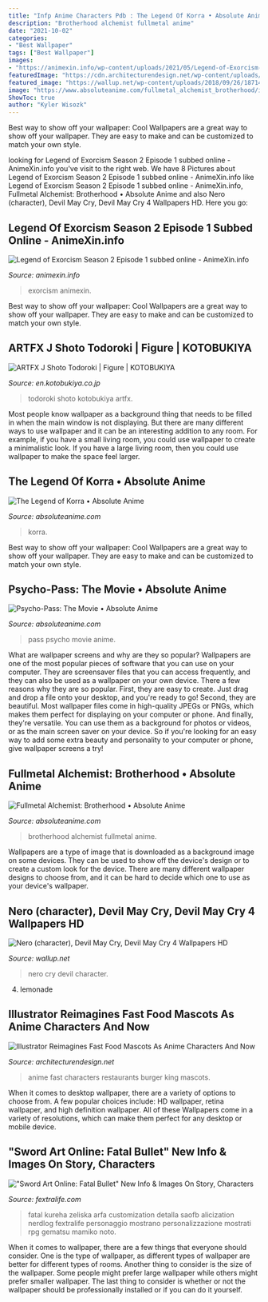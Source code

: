 ```yaml
---
title: "Infp Anime Characters Pdb : The Legend Of Korra • Absolute Anime"
description: "Brotherhood alchemist fullmetal anime"
date: "2021-10-02"
categories:
- "Best Wallpaper"
tags: ["Best Wallpaper"]
images:
- "https://animexin.info/wp-content/uploads/2021/05/Legend-of-Exorcism-Season-2.jpg"
featuredImage: "https://cdn.architecturendesign.net/wp-content/uploads/2017/08/AD-Fast-Food-Restaurants-Anime-Characters-Ozumiiwizard-06.jpg"
featured_image: "https://wallup.net/wp-content/uploads/2018/09/26/187146-Nero_character-Devil_May_Cry-Devil_May_Cry_4.jpg"
image: "https://www.absoluteanime.com/fullmetal_alchemist_brotherhood/index.jpg"
ShowToc: true
author: "Kyler Wisozk"
---
```



Best way to show off your wallpaper:
Cool Wallpapers are a great way to show off your wallpaper. They are easy to make and can be customized to match your own style.

	

		
looking for Legend of Exorcism Season 2 Episode 1 subbed online - AnimeXin.info you've visit to the right web. We have 8 Pictures about Legend of Exorcism Season 2 Episode 1 subbed online - AnimeXin.info like Legend of Exorcism Season 2 Episode 1 subbed online - AnimeXin.info, Fullmetal Alchemist: Brotherhood • Absolute Anime and also Nero (character), Devil May Cry, Devil May Cry 4 Wallpapers HD. Here you go:
		
    
## Legend Of Exorcism Season 2 Episode 1 Subbed Online - AnimeXin.info

<img loading=lazy src="https://animexin.info/wp-content/uploads/2021/05/Legend-of-Exorcism-Season-2.jpg" onerror="this.onerror=null;this.src='https://tse3.mm.bing.net/th?id=OIP.LOLl0ltbC-9yWkdo1Ej99AAAAA&amp;pid=15.1';" alt="Legend of Exorcism Season 2 Episode 1 subbed online - AnimeXin.info">

_Source: animexin.info_

>exorcism animexin. 

	

Best way to show off your wallpaper:
Cool Wallpapers are a great way to show off your wallpaper. They are easy to make and can be customized to match your own style.

    
## ARTFX J Shoto Todoroki | Figure | KOTOBUKIYA

<img loading=lazy src="https://en.kotobukiya.co.jp/wp-content/uploads/2019/03/PP791_ARTFXJ_ShotoTodoroki_01.jpg" onerror="this.onerror=null;this.src='https://tse1.mm.bing.net/th?id=OIP.Zo7TcsScPwMfpbrSFOIHxAHaLG&amp;pid=15.1';" alt="ARTFX J Shoto Todoroki | Figure | KOTOBUKIYA">

_Source: en.kotobukiya.co.jp_

>todoroki shoto kotobukiya artfx. 

	

Most people know wallpaper as a background thing that needs to be filled in when the main window is not displaying. But there are many different ways to use wallpaper and it can be an interesting addition to any room. For example, if you have a small living room, you could use wallpaper to create a minimalistic look. If you have a large living room, then you could use wallpaper to make the space feel larger.

    
## The Legend Of Korra • Absolute Anime

<img loading=lazy src="https://www.absoluteanime.com/legend_of_korra/index.jpg" onerror="this.onerror=null;this.src='https://tse2.mm.bing.net/th?id=OIP.-41RPMf1c66KRU9NJE2i9gHaKW&amp;pid=15.1';" alt="The Legend of Korra • Absolute Anime">

_Source: absoluteanime.com_

>korra. 

	

Best way to show off your wallpaper:
Cool Wallpapers are a great way to show off your wallpaper. They are easy to make and can be customized to match your own style.

    
## Psycho-Pass: The Movie • Absolute Anime

<img loading=lazy src="https://www.absoluteanime.com/psycho-pass/index-movie.jpg" onerror="this.onerror=null;this.src='https://tse4.mm.bing.net/th?id=OIP.OfMpwd8Is64cpaw8MhELtAHaKf&amp;pid=15.1';" alt="Psycho-Pass: The Movie • Absolute Anime">

_Source: absoluteanime.com_

>pass psycho movie anime. 

	

What are wallpaper screens and why are they so popular?
Wallpapers are one of the most popular pieces of software that you can use on your computer. They are screensaver files that you can access frequently, and they can also be used as a wallpaper on your own device. There a few reasons why they are so popular. First, they are easy to create. Just drag and drop a file onto your desktop, and you're ready to go! Second, they are beautiful. Most wallpaper files come in high-quality JPEGs or PNGs, which makes them perfect for displaying on your computer or phone. And finally, they're versatile. You can use them as a background for photos or videos, or as the main screen saver on your device. So if you're looking for an easy way to add some extra beauty and personality to your computer or phone, give wallpaper screens a try!

    
## Fullmetal Alchemist: Brotherhood • Absolute Anime

<img loading=lazy src="https://www.absoluteanime.com/fullmetal_alchemist_brotherhood/index.jpg" onerror="this.onerror=null;this.src='https://tse4.mm.bing.net/th?id=OIP.QumumA4_UNaBvjcajaEWiwHaKX&amp;pid=15.1';" alt="Fullmetal Alchemist: Brotherhood • Absolute Anime">

_Source: absoluteanime.com_

>brotherhood alchemist fullmetal anime. 

	

Wallpapers are a type of image that is downloaded as a background image on some devices. They can be used to show off the device's design or to create a custom look for the device. There are many different wallpaper designs to choose from, and it can be hard to decide which one to use as your device's wallpaper.

    
## Nero (character), Devil May Cry, Devil May Cry 4 Wallpapers HD

<img loading=lazy src="https://wallup.net/wp-content/uploads/2018/09/26/187146-Nero_character-Devil_May_Cry-Devil_May_Cry_4.jpg" onerror="this.onerror=null;this.src='https://tse1.mm.bing.net/th?id=OIP.a5hNIicZz-iNE57GpbZ6oQHaKv&amp;pid=15.1';" alt="Nero (character), Devil May Cry, Devil May Cry 4 Wallpapers HD">

_Source: wallup.net_

>nero cry devil character. 

	

4. lemonade 

    
## Illustrator Reimagines Fast Food Mascots As Anime Characters And Now

<img loading=lazy src="https://cdn.architecturendesign.net/wp-content/uploads/2017/08/AD-Fast-Food-Restaurants-Anime-Characters-Ozumiiwizard-06.jpg" onerror="this.onerror=null;this.src='https://tse1.mm.bing.net/th?id=OIP.Rr4cSGEWbfhhE9n_c_MK4AHaHq&amp;pid=15.1';" alt="Illustrator Reimagines Fast Food Mascots As Anime Characters And Now">

_Source: architecturendesign.net_

>anime fast characters restaurants burger king mascots. 

	

When it comes to desktop wallpaper, there are a variety of options to choose from. A few popular choices include: HD wallpaper, retina wallpaper, and high definition wallpaper. All of these Wallpapers come in a variety of resolutions, which can make them perfect for any desktop or mobile device. 

    
## &quot;Sword Art Online: Fatal Bullet&quot; New Info &amp; Images On Story, Characters

<img loading=lazy src="https://fextralife.com/wp-content/uploads/2017/10/sword-art-online-fatal-bullet-sao-screenshots-bandai-namco-rpg-jrpg-action-shooter-playstation-xbox-pc_005.jpg" onerror="this.onerror=null;this.src='https://tse3.mm.bing.net/th?id=OIP.036VpiZqF0dxl_D7KlDwCwHaND&amp;pid=15.1';" alt="&quot;Sword Art Online: Fatal Bullet&quot; New Info &amp; Images On Story, Characters">

_Source: fextralife.com_

>fatal kureha zeliska arfa customization detalla saofb alicization nerdlog fextralife personaggio mostrano personalizzazione mostrati rpg gematsu mamiko noto. 

	

When it comes to wallpaper, there are a few things that everyone should consider. One is the type of wallpaper, as different types of wallpaper are better for different types of rooms. Another thing to consider is the size of the wallpaper. Some people might prefer large wallpaper while others might prefer smaller wallpaper. The last thing to consider is whether or not the wallpaper should be professionally installed or if you can do it yourself.

